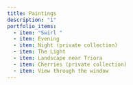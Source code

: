 ```yaml
---
title: Paintings
description: "1"
portfolio_items:
  - item: "Swirl "
  - item: Evening
  - item: Night (private collection)
  - item: The Light
  - item: Landscape near Triora
  - item: Cherries (private collection)
  - item: View through the window
---
```

